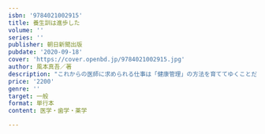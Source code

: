 ```yaml
---
isbn: '9784021002915'
title: 養生訓は進歩した
volume: ''
series: ''
publisher: 朝日新聞出版
pubdate: '2020-09-18'
cover: 'https://cover.openbd.jp/9784021002915.jpg'
author: 風本真吾／著
description: "これからの医師に求められる仕事は「健康管理」の方法を育ててゆくことだ！健康管理とは、「90歳を超えても、頭脳明晰で、　自分の足でどこにでも行けて、　痛い・痒いがなく、　意欲高く、疲れを知らず、見た目の姿は50歳」を実現することを目標として取り組む諸行為のこと。「体調管理」「寿命管理」「容姿管理」を柱に、予想医学、積極的予防医療、EPA体質、第4栄養素など、健康で長生きできるからだのメカニズムと、日常生活の中で実践できる養生の智慧を満載した、進歩した養生訓。長年にわたり「病気にならずに健康で元気なままで長生きすること」を指導し続け、プライベートドクターシステムを通じて、医療社会に革命的活動を興したDr.風本の渾身の一冊。【目次より】第1章\t健康管理学とは　健康管理って、どうすること？　健康管理に三態あり　寿命管理学は予想医学を土台とする　60歳から、あと30年生き抜ける確率は　死に際の5つのパターン　60歳で身体を振り返り、未来の健康を考える　健康保険で治療できない病気の解決こそ必要第2章\t寿命管理のエッセンス　寿命管理のワイドな視点　くも膜下出血と大動脈瘤破裂　動脈硬化を知る。なぜ、動脈はくびれるのか？　まずは、脳梗塞を予防せよ。積極的予防医療の活用　血糖の真実\t　血圧の真実\t　コレステロールの真実\t　EPAとアラキドン酸の真実　ガンと突然変異細胞と免疫力　食道ガン・胃ガン・大腸ガン　肺炎第3章\t体調管理のエッセンス　だるい・しんどい・疲れやすい　食べたもので下痢をする　口内炎、そして口唇ヘルペス、陰部ヘルペス　免疫力とアレルギー・花粉症　脳を衰えさせない、記憶力を低下させない　成長ホルモンで若返る第4章\t食生活からの健康づくり　体質は何で決まるのか？　EPA体質の作り方　体重管理は健康管理の基本。まずはベスト体重の設定を　食欲の抑制・ダイエットの福音第5章\t医療と戒め　放射線被ばく　薬の副作用\t　侵襲的なことは避ける第6章\t第4栄養素の時代　第4栄養素って何？　サプリメントとどう違う？　第4栄養素の不足。ビタミンB1で語る　グルカン　クロム　診察室での第4栄養素【著者プロフィール】風本真吾（かぜもとしんご）平成元年　慶應義塾大学医学部卒業四谷メディカルクリニック院長平成4年以来、プライベートドクターシステムを運営する中で、マジンドールダイエット医療、プラセンタ医療、成長ホルモン医療、子供の背を伸ばす医療の診療体系を築き上げる平成10年頃から●健康管理の学問化とその学問に基づく実践指導●栄養過剰時代における体重管理指導●夢にあふれる高齢者社会の創造●海外で活躍する日本人の健康支援●全国民の健康、人体、医療に関する知識の向上●医療構造改革の実現を生涯テーマとして活動している著作多数"
price: '2200'
genre: ''
target: 一般
format: 単行本
content: 医学・歯学・薬学

---
```

